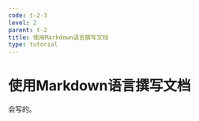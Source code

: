 ```yaml
---
code: t-2-3
level: 2
parent: t-2
title: 使用Markdown语言撰写文档
type: tutorial
---
```


# 使用Markdown语言撰写文档

会写的。